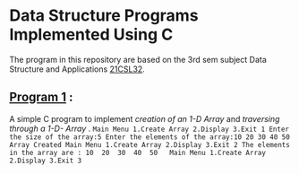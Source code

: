 # Data Structure Programs Implemented Using C

The program in this repository are based on the 3rd sem subject Data Structure and Applications [21CSL32](https://vtu.ac.in/pdf/2021syll).

## [Program 1](arrop.c) : 
A simple C program to implement <i>creation of an 1-D Array </i> and  <i>traversing through a 1-D- Array </i>.
`
Main Menu
1.Create Array
2.Display
3.Exit
1
Enter the size of the array:5
Enter the elements of the array:10 20 30 40 50
Array Created
Main Menu
1.Create Array
2.Display
3.Exit
2
The elements in the array are : 10	20	30	40	50	
Main Menu
1.Create Array
2.Display
3.Exit
3
`
